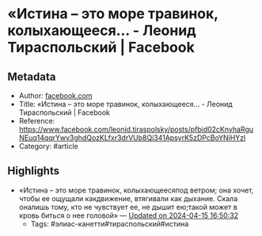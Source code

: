 # «Истина – это море травинок, колыхающееся... - Леонид Тираспольский | Facebook

## Metadata
- Author: [facebook.com]()
- Title: «Истина – это море травинок, колыхающееся... - Леонид Тираспольский | Facebook
- Reference: https://www.facebook.com/leonid.tiraspolsky/posts/pfbid02cKnyhaRguNEuq14qqrYwv3ghdQozKLfxr3drVUb8Qi341ApsyrK5zDPcBoYNiHYzl
- Category: #article

## Highlights
- «Истина – это море травинок, колыхающеесяпод ветром; она хочет, чтобы ее ощущали какдвижение, втягивали как дыхание. Скала оналишь тому, кто не чувствует ее, не дышит ею;такой может в кровь биться о нее головой» — [Updated on 2024-04-15 16:50:32](https://hyp.is/IJJeTPsvEe6E2yMEyjSBYw/www.facebook.com/leonid.tiraspolsky/posts/pfbid02cKnyhaRguNEuq14qqrYwv3ghdQozKLfxr3drVUb8Qi341ApsyrK5zDPcBoYNiHYzl)
   - Tags: #элиас-канетти#тираспольский#истина

